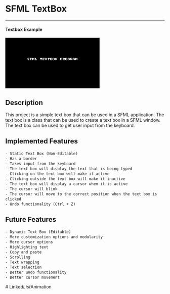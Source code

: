 # SFML TextBox
___

#### Textbox Example
![TextBox Example](https://raw.githubusercontent.com/DEV-KYO/textbox/a949ec8d86b1a931e7952e39701526e8de33b1ac/Assets/GIF/Textbox%20Input%20Video.gif?token=BBALMGSA5EQCJJCZWTWJL2DGK7JV2)
## Description 
This project is a simple text box that can be used in a SFML application. 
The text box is a class that can be used to create a text box in a SFML window.
The text box can be used to get user input from the keyboard.

## Implemented Features
```
- Static Text Box (Non-Editable)
- Has a border
- Takes input from the keyboard
- The text box will display the text that is being typed
- Clicking on the text box will make it active
- Clicking outside the text box will make it inactive
- The text box will display a cursor when it is active
- The cursor will blink
- The cursor will move to the correct position when the text box is clicked
- Undo functionality (Ctrl + Z)
```

## Future Features
```
- Dynamic Text Box (Editable)
- More customization options and modularity
- More cursor options
- Highlighting text
- Copy and paste
- Scrolling
- Text wrapping
- Text selection
- Better undo functionality
- Better cursor movement
```


#   L i n k e d _ L i s t _ A n i m a t i o n 
 
 